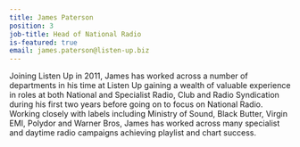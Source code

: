 ```yaml
---
title: James Paterson
position: 3
job-title: Head of National Radio
is-featured: true
email: james.paterson@listen-up.biz
---
```


Joining Listen Up in 2011, James has worked across a number of departments in his time at Listen Up gaining a wealth of valuable experience in roles at both National and Specialist Radio, Club and Radio Syndication during his first two years before going on to focus on National Radio. Working closely with labels including Ministry of Sound, Black Butter, Virgin EMI, Polydor and Warner Bros, James has worked across many specialist and daytime radio campaigns achieving playlist and chart success.